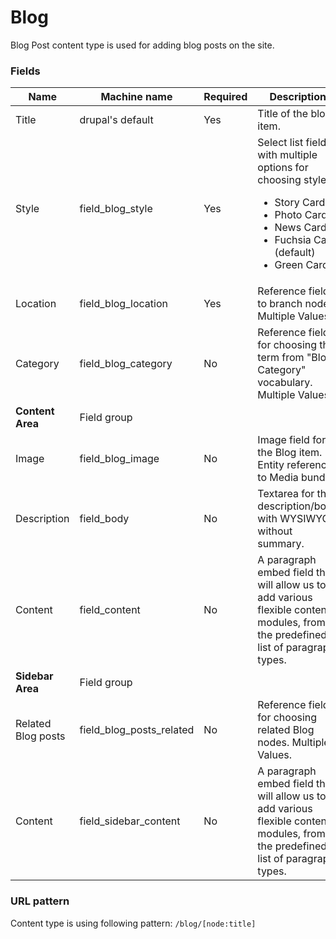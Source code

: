 # Blog
Blog Post content type is used for adding blog posts on the site.

### Fields
| Name  | Machine name | Required | Description |
| ------------- | ------------- | ------------- | ------------- |
| Title  | drupal's default  | Yes | Title of the blog item. |
| Style | field\_blog_style  | Yes | Select list field with multiple options for choosing style: <ul><li>Story Card</li><li>Photo Card</li><li>News Card</li><li>Fuchsia Card (default)</li><li>Green Card</li></ul> |
| Location | field\_blog_location | Yes | Reference field to branch nodes. Multiple Values. |
| Category | field\_blog_category | No | Reference field for choosing the term from "Blog Category" vocabulary. Multiple Values. |
| **Content Area** | Field group |||
| Image | field\_blog_image | No | Image field for the Blog item. Entity reference to Media bundle. |
| Description | field_body | No | Textarea for the description/body with WYSIWYG, without summary. |
| Content | field_content | No | A paragraph embed field that will allow us to add various flexible content modules, from the predefined list of paragraph types. |
| **Sidebar Area** | Field group |||
| Related Blog posts | field\_blog\_posts_related | No | Reference field for choosing related Blog nodes. Multiple Values. |
| Content | field\_sidebar_content | No | A paragraph embed field that will allow us to add various flexible content modules, from the predefined list of paragraph types. |

### URL pattern

Content type is using following pattern:
`/blog/[node:title]`
